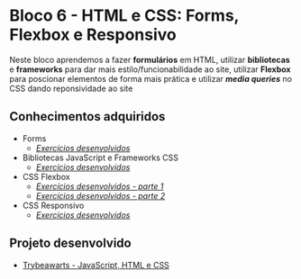 # Bloco 6 - HTML e CSS: Forms, Flexbox e Responsivo

Neste bloco aprendemos a fazer <b>formulários</b> em HTML, utilizar <b>bibliotecas</b> e <b>frameworks</b> para dar mais estilo/funcionabilidade ao site, utilizar <b>Flexbox</b> para poscionar elementos de forma mais prática e utilizar <b><i>media queries</i></b> no CSS dando reponsividade ao site

## Conhecimentos adquiridos

- Forms
  - _[Exercícios desenvolvidos](https://github.com/giuseppeusn/trybe_exercicios/tree/main/fundamentos/bloco-6-html-e-css-forms-flexbox-e-reponsivo/dia-1-html-e-css-forms)_
- Bibliotecas JavaScript e Frameworks CSS
  - _[Exercícios desenvolvidos](https://github.com/giuseppeusn/trybe_exercicios/tree/main/fundamentos/bloco-6-html-e-css-forms-flexbox-e-reponsivo/dia-2-bibliotecas-js-e-frameworks-css)_
- CSS Flexbox
  - _[Exercícios desenvolvidos - parte 1](https://github.com/giuseppeusn/trybe_exercicios/tree/main/fundamentos/bloco-6-html-e-css-forms-flexbox-e-reponsivo/dia-3-css-flexbox)_
  - _[Exercícios desenvolvidos - parte 2](https://github.com/giuseppeusn/trybe_exercicios/tree/main/fundamentos/bloco-6-html-e-css-forms-flexbox-e-reponsivo/dia-4-css-flexbox-parte-2)_
- CSS Responsivo
  - _[Exercícios desenvolvidos](https://github.com/giuseppeusn/trybe_exercicios/tree/main/fundamentos/bloco-6-html-e-css-forms-flexbox-e-reponsivo/dia-5-css-responsivo-mobile-first)_

 ## Projeto desenvolvido
 
 - [Trybeawarts - JavaScript, HTML e CSS](https://github.com/giuseppeusn/trybe_exercicios/tree/main/fundamentos/projetos/html-css-e-javascript-trybewarts)
